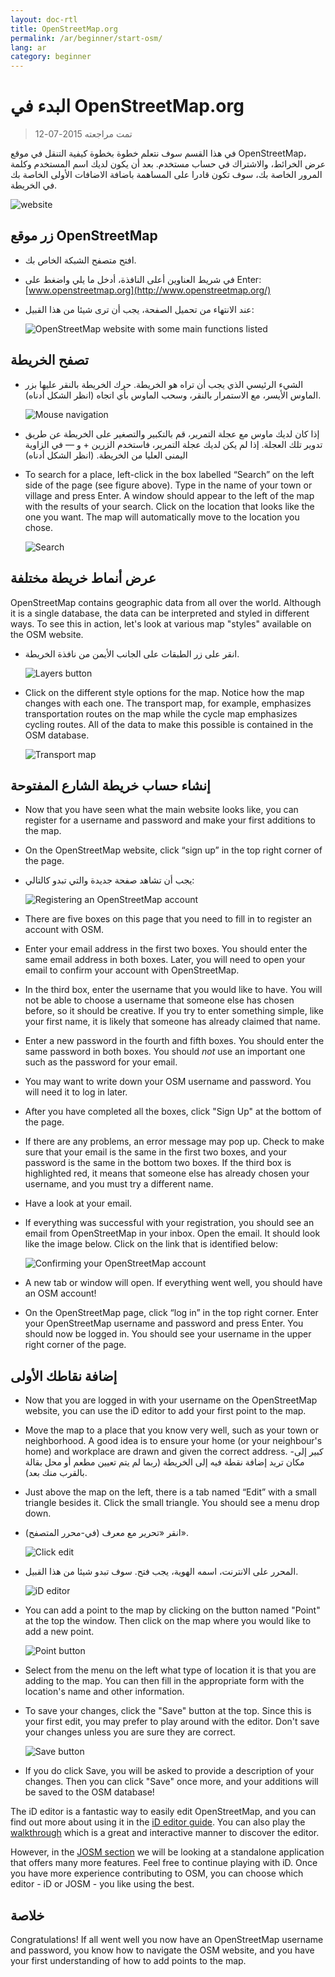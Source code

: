 ```yaml
---
layout: doc-rtl
title: OpenStreetMap.org
permalink: /ar/beginner/start-osm/
lang: ar
category: beginner
---
```


البدء في OpenStreetMap.org
====================================

> تمت مراجعته 2015-07-12  

في هذا القسم سوف نتعلم خطوة بخطوة كيفية التنقل في موقع OpenStreetMap، عرض الخرائط، والاشتراك في حساب مستخدم. بعد أن يكون لديك اسم المستخدم وكلمة المرور الخاصة بك، سوف تكون قادرا على المساهمة باضافة الاضافات الأولى الخاصة بك في الخريطة.

![website][]

زر موقع OpenStreetMap 
-------------------------------

- افتح متصفح الشبكة الخاص بك.
- في شريط العناوين أعلى النافذة، أدخل ما يلي واضغط على Enter:
    [www.openstreetmap.org](http://www.openstreetmap.org/)
- عند الانتهاء من تحميل الصفحة، يجب أن ترى شيئا من هذا القبيل:

    ![OpenStreetMap website with some main functions listed][]

تصفح الخريطة
----------------

- الشيء الرئيسي الذي يجب أن تراه هو الخريطة. حرك الخريطة بالنقر عليها بزر الماوس الأيسر، مع الاستمرار بالنقر، وسحب الماوس بأي اتجاه (انظر الشكل أدناه).

    ![Mouse navigation][]

- إذا كان لديك ماوس مع عجلة التمرير، قم بالتكبير والتصغير على الخريطة عن طريق تدوير تلك العجلة. إذا لم يكن لديك عجلة التمرير، فاستخدم الزرين + و — في الزاوية اليمنى العليا من الخريطة. (انظر الشكل أدناه)
-   To search for a place, left-click in the box labelled “Search” on the left side of the page (see figure above). Type in the name of your town or village and press Enter. A window should appear to the left of the map with the results of your search. Click on the location that looks like the one you want. The map will automatically move to the location you chose.

    ![Search][]
   

عرض أنماط خريطة مختلفة
------------------------

OpenStreetMap contains geographic data from all over the world. Although it is a single database, the data can be interpreted and styled in different ways. To see this in action, let's look at various map "styles" available on the OSM website.

- انقر على زر الطبقات على الجانب الأيمن من نافذة الخريطة.

    ![Layers button][]

-   Click on the different style options for the map. Notice how the map changes with each one. The transport map, for example, emphasizes transportation routes on the map while the cycle map emphasizes cycling routes. All of the data to make this possible is contained in the OSM database.

    ![Transport map][]

إنشاء حساب خريطة الشارع المفتوحة 
-------------------------------

-   Now that you have seen what the main website looks like, you can register for a username and password and make your first additions to the map.
-   On the OpenStreetMap website, click “sign up” in the top right corner of the page.
- يجب أن تشاهد صفحة جديدة والتي  تبدو كالتالي:

    ![Registering an OpenStreetMap account][]

-   There are five boxes on this page that you need to fill in to register an account with OSM.
-   Enter your email address in the first two boxes. You should enter the same email address in both boxes. Later, you will need to open your email to confirm your account with OpenStreetMap.
-   In the third box, enter the username that you would like to have.  You will not be able to choose a username that someone else has chosen before, so it should be creative. If you try to enter something simple, like your first name, it is likely that someone has already claimed that name.
-   Enter a new password in the fourth and fifth boxes. You should enter the same password in both boxes. You should *not* use an important one such as the password for your email.
-   You may want to write down your OSM username and password. You will need it to log in later.
-   After you have completed all the boxes, click "Sign Up" at the bottom of the page.
-   If there are any problems, an error message may pop up. Check to make sure that your email is the same in the first two boxes, and your password is the same in the bottom two boxes. If the third box is highlighted red, it means that someone else has already chosen your username, and you must try a different name.
-   Have a look at your email.
-   If everything was successful with your registration, you should see an email from OpenStreetMap in your inbox. Open the email. It should look like the image below. Click on the link that is identified below:

    ![Confirming your OpenStreetMap account][]

-   A new tab or window will open. If everything went well, you should have an OSM account!
-   On the OpenStreetMap page, click “log in” in the top right corner.  Enter your OpenStreetMap username and password and press Enter. You should now be logged in. You should see your username in the upper right corner of the page.

إضافة نقاطك الأولى 
------------------------

-   Now that you are logged in with your username on the OpenStreetMap website, you can use the iD editor to add your first point to the map.
-   Move the map to a place that you know very well, such as your town or neighborhood. A good idea is to ensure your home (or your neighbour's home) and workplace are drawn and given the correct address. 
-كبير إلى مكان تريد إضافة نقطة فيه إلى الخريطة (ربما لم يتم تعيين مطعم أو محل بقالة بالقرب منك بعد).
-   Just above the map on the left, there is a tab named “Edit” with a small triangle besides it. Click the small triangle. You should see a menu drop down.
- انقر  «تحرير مع معرف (في-محرر المتصفح)».

    ![Click edit][]

- المحرر على الانترنت، اسمه الهوية، يجب فتح. سوف تبدو شيئا من هذا القبيل.

    ![iD editor][]

-   You can add a point to the map by clicking on the button named "Point" at the top the window. Then click on the map where you would like to add a new point.

    ![Point button][]    

-   Select from the menu on the left what type of location it is that you are adding to the map. You can then fill in the appropriate form with the location's name and other information.
-   To save your changes, click the "Save" button at the top. Since this is your first edit, you may prefer to play around with the editor. Don't save your changes unless you are sure they are correct.

    ![Save button][]    

-   If you do click Save, you will be asked to provide a description of your changes.  Then you can click "Save" once more, and your additions will be saved to the OSM database!


The iD editor is a fantastic way to easily edit OpenStreetMap, and you can find out more about using it in the [iD editor guide](/en/beginner/id-editor/).  You can also play the [walkthrough](http://www.openstreetmap.org/edit?editor=id#walkthrough=true) which is a great and interactive manner to discover the editor.

However, in the [JOSM section](/en/josm/) we will be looking at a standalone application that offers many more features.  Feel free to continue playing with iD. Once you have more experience contributing to OSM, you can choose which editor - iD or JOSM - you like using the best.

خلاصة
-------

Congratulations! If all went well you now have an OpenStreetMap username and password, you know how to navigate the OSM website, and you have your first understanding of how to add points to the map.



[website]: /images/beginner/start-osm_website.png
[OpenStreetMap website with some main functions listed]: /images/beginner/osm-website-main-functions.png
[Mouse navigation]: /images/beginner/mouse-navigation.png
[Search]: /images/beginner/search.png
[Layers button]: /images/beginner/layers.png
[Transport map]: /images/beginner/transport-map.png
[Registering an OpenStreetMap account]: /images/beginner/registering-account.png
[Confirming your OpenStreetMap account]: /images/beginner/confirming-account.png
[Click edit]: /images/beginner/click-edit.png
[iD editor]: /images/beginner/id-editor.png
[Point button]: /images/beginner/point-button.png
[Save button]: /images/beginner/save-button.png